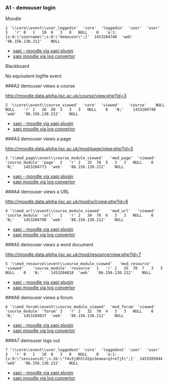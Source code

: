 ### A1 - demouser login

Moodle

``1	'\\core\\event\\user_loggedin'	'core'	'loggedin'	'user'	'user'	3	'r'	0	1	10	0	3	0	NULL	0	'a:1:{s:8:\"username\";s:8:\"demouser\";}'	1453204740	'web'	'86.156.130.212'	NULL``

* [xapi - moodle via xapi plugin](manual/A1.js)
* [xapi moodle via log convertor](auto/A1.js)

Blackboard 

No equivalent logfile event

###A2 demouser views a course

http://moodle.data.alpha.jisc.ac.uk/course/view.php?id=3

``2	'\\core\\event\\course_viewed'	'core'	'viewed'	'course'	NULL	NULL	'r'	2	26	50	3	3	3	NULL	0	'N;'	1453204748	'web'	'86.156.130.212'	NULL``

* [xapi - moodle via xapi plugin](manual/A2.js)
* [xapi moodle via log convertor](auto/A2.js)

###A3 demouser views a page

http://moodle.data.alpha.jisc.ac.uk/mod/page/view.php?id=5

``3	'\\mod_page\\event\\course_module_viewed'	'mod_page'	'viewed'	'course_module'	'page'	2	'r'	2	33	70	5	3	3	NULL	0	'N;'	1453204773	'web'	'86.156.130.212'	NULL``

* [xapi - moodle via xapi plugin](manual/A3.js)
* [xapi moodle via log convertor](auto/A3.js)

###A4 demouser views a URL

http://moodle.data.alpha.jisc.ac.uk/mod/url/view.php?id=6

``4	'\\mod_url\\event\\course_module_viewed'	'mod_url'	'viewed'	'course_module'	'url'	1	'r'	2	34	70	6	3	3	NULL	0	'N;'	1453204798	'web'	'86.156.130.212'	NULL
``
* [xapi - moodle via xapi plugin](manual/A4.js)
* [xapi moodle via log convertor](auto/A4.js)

###A5 demouser views a word document

http://moodle.data.alpha.jisc.ac.uk/mod/resource/view.php?id=7 

``5	'\\mod_resource\\event\\course_module_viewed'	'mod_resource'	'viewed'	'course_module'	'resource'	1	'r'	2	35	70	7	3	3	NULL	0	'N;'	1453204818	'web'	'86.156.130.212'	NULL``

* [xapi - moodle via xapi plugin](manual/A5.js)
* [xapi moodle via log convertor](auto/A5.js)

###A6  demouser views a forum

``6	'\\mod_forum\\event\\course_module_viewed'	'mod_forum'	'viewed'	'course_module'	'forum'	3	'r'	2	32	70	4	3	3	NULL	0	'N;'	1453204837	'web'	'86.156.130.212'	NULL``

* [xapi - moodle via xapi plugin](manual/A6.js)
* [xapi moodle via log convertor](auto/A6.js)

###A7 demouser logs out

``7	'\\core\\event\\user_loggedout'	'core'	'loggedout'	'user'	'user'	3	'r'	0	1	10	0	3	0	NULL	0	'a:1:{s:9:\"sessionid\";s:26:\"74v3jdh5ld2ps3eaearq3re7j5\";}'	1453205044	'web'	'86.156.130.212'	NULL
``
* [xapi - moodle via xapi plugin](manual/A7.js)
* [xapi moodle via log convertor](auto/A7.js)
